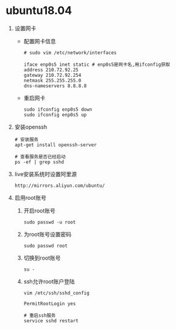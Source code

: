 # ubuntu18.04

1. 设置网卡

   + 配置网卡信息

     ```shell
     # sudo vim /etc/network/interfaces
     
     iface enp0s5 inet static # enp0s5是网卡名,用ifconfig获取
     address 210.72.92.25
     gateway 210.72.92.254
     netmask 255.255.255.0
     dns-nameservers 8.8.8.8
     ```

   + 重启网卡

     ```shell
     sudo ifconfig enp0s5 down
     sudo ifconfig enp0s5 up
     ```

2. 安装openssh

   ```shell
   # 安装服务
   apt-get install openssh-server
   
   # 查看服务是否已经启动
   ps -ef | grep sshd
   ```

3. live安装系统时设置阿里源

   ```shell
   http://mirrors.aliyun.com/ubuntu/
   ```

4. 启用root账号

   1. 开启root账号

      ```shell
      sudo passwd -u root
      ```

   2. 为root账号设置密码

      ```shell
      sudo passwd root
      ```

   3. 切换到root账号

      ```shell
      su -
      ```

   4. ssh允许root账户登陆

      ```shell
      vim /etc/ssh/sshd_config
      
      PermitRootLogin yes
      
      # 重启ssh服务
      service sshd restart
      ```

      

   